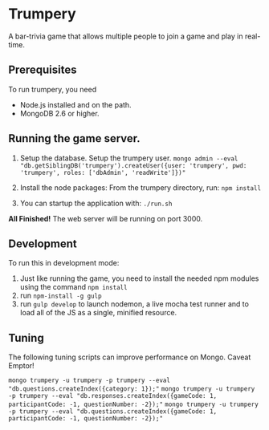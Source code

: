 Trumpery
========

A bar-trivia game that allows multiple people to join a game and play in real-time.

Prerequisites
-----------
To run trumpery, you need

 - Node.js installed and on the path.
 - MongoDB 2.6 or higher.

Running the game server.
-----------
 1. Setup the database.  Setup the trumpery user. 
   `mongo admin --eval "db.getSiblingDB('trumpery').createUser({user: 'trumpery', pwd: 'trumpery', roles: ['dbAdmin', 'readWrite']})"`
   
 2. Install the node packages:  From the trumpery directory, run: `npm install`
 3. You can startup the application with: `./run.sh`
 
 **All Finished!**  The web server will be running on port 3000.   
   
Development
------------
To run this in development mode:

1. Just like running the game, you need to install the needed npm modules using the command `npm install`
2. run `npm-install -g gulp`
3. run `gulp develop` to launch nodemon, a live mocha test runner and to load all of the JS as a single, minified resource.

Tuning
------------
The following tuning scripts can improve performance on Mongo. Caveat Emptor!

`mongo trumpery -u trumpery -p trumpery --eval "db.questions.createIndex({category: 1});"`
`mongo trumpery -u trumpery -p trumpery --eval "db.responses.createIndex({gameCode: 1, participantCode: -1, questionNumber: -2});"`
`mongo trumpery -u trumpery -p trumpery --eval "db.questions.createIndex({gameCode: 1, participantCode: -1, questionNumber: -2});"`